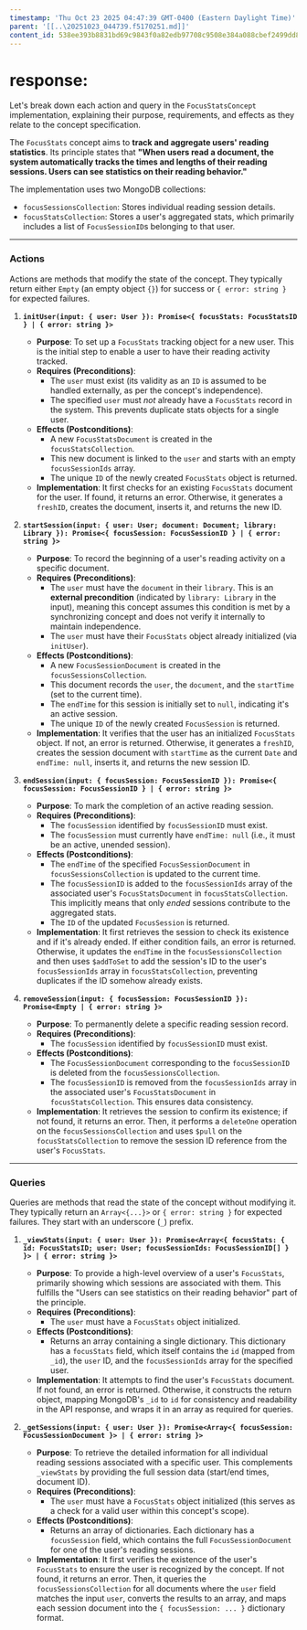```yaml
---
timestamp: 'Thu Oct 23 2025 04:47:39 GMT-0400 (Eastern Daylight Time)'
parent: '[[..\20251023_044739.f5170251.md]]'
content_id: 538ee393b8831bd69c9843f0a82edb97708c9508e384a088cbef2499dd8a68de
---
```


# response:

Let's break down each action and query in the `FocusStatsConcept` implementation, explaining their purpose, requirements, and effects as they relate to the concept specification.

The `FocusStats` concept aims to **track and aggregate users' reading statistics**. Its principle states that **"When users read a document, the system automatically tracks the times and lengths of their reading sessions. Users can see statistics on their reading behavior."**

The implementation uses two MongoDB collections:

* `focusSessionsCollection`: Stores individual reading session details.
* `focusStatsCollection`: Stores a user's aggregated stats, which primarily includes a list of `FocusSessionID`s belonging to that user.

***

### Actions

Actions are methods that modify the state of the concept. They typically return either `Empty` (an empty object `{}`) for success or `{ error: string }` for expected failures.

1. **`initUser(input: { user: User }): Promise<{ focusStats: FocusStatsID } | { error: string }>`**
   * **Purpose**: To set up a `FocusStats` tracking object for a new user. This is the initial step to enable a user to have their reading activity tracked.
   * **Requires (Preconditions)**:
     * The `user` must exist (its validity as an `ID` is assumed to be handled externally, as per the concept's independence).
     * The specified `user` must *not* already have a `FocusStats` record in the system. This prevents duplicate stats objects for a single user.
   * **Effects (Postconditions)**:
     * A new `FocusStatsDocument` is created in the `focusStatsCollection`.
     * This new document is linked to the `user` and starts with an empty `focusSessionIds` array.
     * The unique `ID` of the newly created `FocusStats` object is returned.
   * **Implementation**: It first checks for an existing `FocusStats` document for the user. If found, it returns an error. Otherwise, it generates a `freshID`, creates the document, inserts it, and returns the new ID.

2. **`startSession(input: { user: User; document: Document; library: Library }): Promise<{ focusSession: FocusSessionID } | { error: string }>`**
   * **Purpose**: To record the beginning of a user's reading activity on a specific document.
   * **Requires (Preconditions)**:
     * The `user` must have the `document` in their `library`. This is an **external precondition** (indicated by `library: Library` in the input), meaning this concept assumes this condition is met by a synchronizing concept and does not verify it internally to maintain independence.
     * The `user` must have their `FocusStats` object already initialized (via `initUser`).
   * **Effects (Postconditions)**:
     * A new `FocusSessionDocument` is created in the `focusSessionsCollection`.
     * This document records the `user`, the `document`, and the `startTime` (set to the current time).
     * The `endTime` for this session is initially set to `null`, indicating it's an active session.
     * The unique `ID` of the newly created `FocusSession` is returned.
   * **Implementation**: It verifies that the user has an initialized `FocusStats` object. If not, an error is returned. Otherwise, it generates a `freshID`, creates the session document with `startTime` as the current `Date` and `endTime: null`, inserts it, and returns the new session ID.

3. **`endSession(input: { focusSession: FocusSessionID }): Promise<{ focusSession: FocusSessionID } | { error: string }>`**
   * **Purpose**: To mark the completion of an active reading session.
   * **Requires (Preconditions)**:
     * The `focusSession` identified by `focusSessionID` must exist.
     * The `focusSession` must currently have `endTime: null` (i.e., it must be an active, unended session).
   * **Effects (Postconditions)**:
     * The `endTime` of the specified `FocusSessionDocument` in `focusSessionsCollection` is updated to the current time.
     * The `focusSessionID` is added to the `focusSessionIds` array of the associated user's `FocusStatsDocument` in `focusStatsCollection`. This implicitly means that only *ended* sessions contribute to the aggregated stats.
     * The `ID` of the updated `FocusSession` is returned.
   * **Implementation**: It first retrieves the session to check its existence and if it's already ended. If either condition fails, an error is returned. Otherwise, it updates the `endTime` in the `focusSessionsCollection` and then uses `$addToSet` to add the session's ID to the user's `focusSessionIds` array in `focusStatsCollection`, preventing duplicates if the ID somehow already exists.

4. **`removeSession(input: { focusSession: FocusSessionID }): Promise<Empty | { error: string }>`**
   * **Purpose**: To permanently delete a specific reading session record.
   * **Requires (Preconditions)**:
     * The `focusSession` identified by `focusSessionID` must exist.
   * **Effects (Postconditions)**:
     * The `FocusSessionDocument` corresponding to the `focusSessionID` is deleted from the `focusSessionsCollection`.
     * The `focusSessionID` is removed from the `focusSessionIds` array in the associated user's `FocusStatsDocument` in `focusStatsCollection`. This ensures data consistency.
   * **Implementation**: It retrieves the session to confirm its existence; if not found, it returns an error. Then, it performs a `deleteOne` operation on the `focusSessionsCollection` and uses `$pull` on the `focusStatsCollection` to remove the session ID reference from the user's `FocusStats`.

***

### Queries

Queries are methods that read the state of the concept without modifying it. They typically return an `Array<{...}>` or `{ error: string }` for expected failures. They start with an underscore (`_`) prefix.

1. **`_viewStats(input: { user: User }): Promise<Array<{ focusStats: { id: FocusStatsID; user: User; focusSessionIds: FocusSessionID[] } }> | { error: string }>`**
   * **Purpose**: To provide a high-level overview of a user's `FocusStats`, primarily showing which sessions are associated with them. This fulfills the "Users can see statistics on their reading behavior" part of the principle.
   * **Requires (Preconditions)**:
     * The `user` must have a `FocusStats` object initialized.
   * **Effects (Postconditions)**:
     * Returns an array containing a single dictionary. This dictionary has a `focusStats` field, which itself contains the `id` (mapped from `_id`), the `user` ID, and the `focusSessionIds` array for the specified user.
   * **Implementation**: It attempts to find the user's `FocusStats` document. If not found, an error is returned. Otherwise, it constructs the return object, mapping MongoDB's `_id` to `id` for consistency and readability in the API response, and wraps it in an array as required for queries.

2. **`_getSessions(input: { user: User }): Promise<Array<{ focusSession: FocusSessionDocument }> | { error: string }>`**
   * **Purpose**: To retrieve the detailed information for all individual reading sessions associated with a specific user. This complements `_viewStats` by providing the full session data (start/end times, document ID).
   * **Requires (Preconditions)**:
     * The `user` must have a `FocusStats` object initialized (this serves as a check for a valid user within this concept's scope).
   * **Effects (Postconditions)**:
     * Returns an array of dictionaries. Each dictionary has a `focusSession` field, which contains the full `FocusSessionDocument` for one of the user's reading sessions.
   * **Implementation**: It first verifies the existence of the user's `FocusStats` to ensure the user is recognized by the concept. If not found, it returns an error. Then, it queries the `focusSessionsCollection` for all documents where the `user` field matches the input `user`, converts the results to an array, and maps each session document into the `{ focusSession: ... }` dictionary format.

